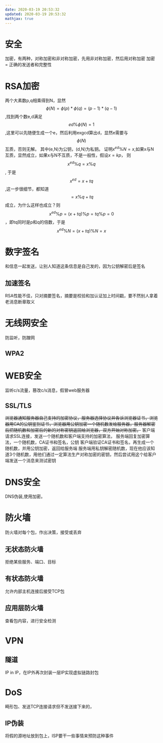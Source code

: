 ```yaml
---
date: 2020-03-19 20:53:32
updated: 2020-03-19 20:53:32
mathjax: true
---
```


# 安全
 加密，有两种，对称加密和非对称加密，先用非对称加密，然后用对称加密
 加密 = 正确的发送者和完整性

# RSA加密
 两个大素数p,q相乘得到N，显然$$\phi(N)=\phi(p)*\phi(q)=(p-1)*(q-1)$$,找到两个数e,d满足$$ed\%\phi(N)=1$$,这里可以先随便生成一个e，然后利用exgcd算出d，显然e需要与$$\phi(N)$$互质，否则无解。
 其中(e,N)为公钥，(d,N)为私钥。
 证明$x^{ed}\%N=x$,如果x与N互质，显然成立，如果x与N不互质，不是一般性，假设$x=kp$， 则$$x^{ed}\%q=x\%q$$, 于是$$x^{ed}=x+tq$$,这一步很细节，都知道$$=x\%q+tq$$成立，为什么这样也成立？则$$x^{ed}\%p=(x+tq)\%p=tq\%p=0$$，即tq同时是p和q的倍数，于是$$x^{ed}\%N=(x+tq)\%N=x$$

<!---more-->
# 数字签名
 和信息一起发送，让别人知道这条信息是自己发的，因为公钥解密后是签名

## 加速签名
 RSA性能不佳，只对摘要签名，摘要是校验和加认证加上时间戳，要不然别人拿着老消息断章取义

# 无线网安全
 防监听，防蹭网


## WPA2

# WEB安全
 监听c/s流量，篡改c/s消息，假冒web服务器

## SSL/TLS
~~浏览器通知服务器自己支持的加密协议，服务器选择协议并告诉浏览器证书，浏览器用CA的公钥鉴别证书，浏览器用公钥加密一个随机数发给服务器，服务器解密后把随机数和加密后的新的对称密钥返回给浏览器，双方开始对称加密。~~
 客户端请求SSL连接，发送一个随机数和客户端支持的加密算法，
 服务端回复加密算法，一个随机数，CA证书和签名，公钥
 客户端验证CA证书和签名，再生成一个随机数，并用公钥加密，返回给服务端
 服务端用私钥解密随机数，现在他应该知道3个随机数，用他们通过一定算法生产对称加密的密钥，然后尝试用这个给客户端发送一个消息来测试密钥

# DNS安全
 DNS伪装,使用加密。


# 防火墙
 防火墙对每个包，作出决策，接受或丢弃
## 无状态防火墙
 拒绝某些服务、端口、目标
## 有状态防火墙
 允许内部主机连接后接受TCP包
## 应用层防火墙
 查看包内容，进行安全检测

# VPN
## 隧道
 IP in IP，在IP外再次封装一层IP实现虚拟链路封包

# DoS
 畸形包、发送TCP连接请求但不发送接下来的，
## IP伪装
 将假的源地址放到包上，ISP要干一些事情来预防这种事件